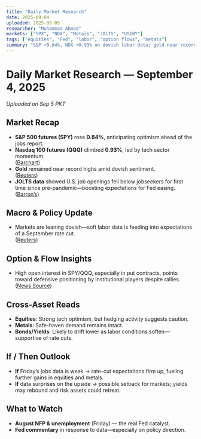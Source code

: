 ```yaml
---
title: "Daily Market Research"
date: 2025-09-04
uploaded: 2025-09-05
researcher: "Muhammad Ahmad"
markets: ["SPX", "NDX", "Metals", "JOLTS", "US10Y"]
tags: ["equities", "Fed", "labor", "option flows", "metals"]
summary: "S&P +0.84%, NDX +0.93% on dovish labor data; gold near record; SPY/QQQ options show elevated hedging interest."
---
```

# Daily Market Research — September 4, 2025  
*Uploaded on Sep 5 PKT*

## Market Recap
- **S&P 500 futures (SPY)** rose **0.84%**, anticipating optimism ahead of the jobs report.  
- **Nasdaq 100 futures (QQQ)** climbed **0.93%**, led by tech sector momentum.  
  ([Barchart](https://www.barchart.com/stocks/quotes/NQU25))  
- **Gold** remained near record highs amid dovish sentiment.  
  ([Reuters](https://www.reuters.com/world/china/global-markets-wrapup-1-2025-09-05/))  
- **JOLTS data** showed U.S. job openings fell below jobseekers for first time since pre-pandemic—boosting expectations for Fed easing.  
  ([Barron’s](https://www.barrons.com/articles/stock-market-today-friday-jobs-report-03dd9c3b))

## Macro & Policy Update
- Markets are leaning dovish—soft labor data is feeding into expectations of a September rate cut.  
  ([Reuters](https://www.reuters.com/business/markets/asia-stocks-rise-amid-rate-cut-bets-yields-ease-2025-09-05))  

## Option & Flow Insights  
- High open interest in SPY/QQQ, especially in put contracts, points toward defensive positioning by institutional players despite rallies.  
  ([News Source](https://www.ainvest.com/news/whale-moves-nvda-call-surge-47-74k-increase-googl-sees-57-98k-contracts-rise-2509/))  

## Cross-Asset Reads
- **Equities**: Strong tech optimism, but hedging activity suggests caution.  
- **Metals**: Safe-haven demand remains intact.  
- **Bonds/Yields**: Likely to drift lower as labor conditions soften—supportive of rate cuts.

## If / Then Outlook
- **If** Friday’s jobs data is weak → rate-cut expectations firm up, fueling further gains in equities and metals.  
- **If** data surprises on the upside → possible setback for markets; yields may rebound and risk assets could retreat.

## What to Watch
- **August NFP & unemployment** (Friday) — the real Fed catalyst.  
- **Fed commentary** in response to data—especially on policy direction.
